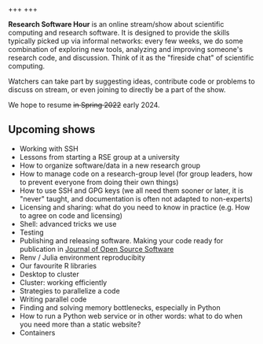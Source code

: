 +++
+++

**Research Software Hour** is an online stream/show about scientific computing and
research software.  It is designed to provide the skills typically picked up
via informal networks: every few weeks, we do some combination of exploring new
tools, analyzing and improving someone's research code, and
discussion.  Think of it as the "fireside chat" of scientific computing.

Watchers can take part by suggesting ideas, contribute code or
problems to discuss on stream, or even joining to directly be a part
of the show.

We hope to resume ~~in Spring 2022~~ early 2024.


## Upcoming shows

* Working with SSH
* Lessons from starting a RSE group at a university
* How to organize software/data in a new research group
* How to manage code on a research-group level (for group leaders, how to prevent everyone from doing their own things)
* How to use SSH and GPG keys (we all need them sooner or later, it is "never" taught, and documentation is often not adapted to non-experts)
* Licensing and sharing: what do you need to know in practice (e.g. How to agree on code and licensing)
* Shell: advanced tricks we use
* Testing
* Publishing and releasing software.  Making your code ready for
  publication in [Journal of Open Source Software](https://joss.theoj.org/)
* Renv / Julia environment reproducibity
* Our favourite R libraries
* Desktop to cluster
* Cluster: working efficiently
* Strategies to parallelize a code
* Writing parallel code
* Finding and solving memory bottlenecks, especially in Python
* How to run a Python web service or in other words: what to do when you need more than a static website?
* Containers
